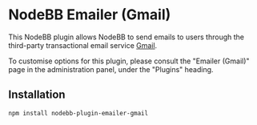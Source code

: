 # NodeBB Emailer (Gmail)

This NodeBB plugin allows NodeBB to send emails to users through the third-party transactional email service [Gmail](http://gmail.com).

To customise options for this plugin, please consult the "Emailer (Gmail)" page in the administration panel, under the "Plugins" heading.

## Installation

    npm install nodebb-plugin-emailer-gmail